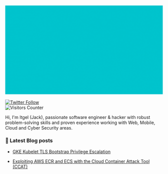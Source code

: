 ![Crazy Jack](https://raw.githubusercontent.com/iganbold/iganbold/master/crazy_jack.gif)

[![Twitter Follow](https://img.shields.io/twitter/follow/itgel_ganbold?color=1DA1F2&logo=twitter&style=for-the-badge)](https://twitter.com/intent/follow?original_referer=https%3A%2F%2Fgithub.com%2Fitgel_ganbold&screen_name=itgel_ganbold) 
<br><img src="https://visitor-badge.glitch.me/badge?page_id=itgel.ganbold" alt="Visitors Counter">

Hi, I'm Itgel (Jack), passionate software engineer & hacker with robust problem-solving skills and proven experience working with Web, Mobile, Cloud and Cyber Security areas.


### 📗 Latest Blog posts

* [GKE Kubelet TLS Bootstrap Privilege Escalation](https://rhinosecuritylabs.com/cloud-security/kubelet-tls-bootstrap-privilege-escalation/)

* [Exploiting AWS ECR and ECS with
the Cloud Container Attack Tool (CCAT)](https://rhinosecuritylabs.com/aws/cloud-container-attack-tool/)


